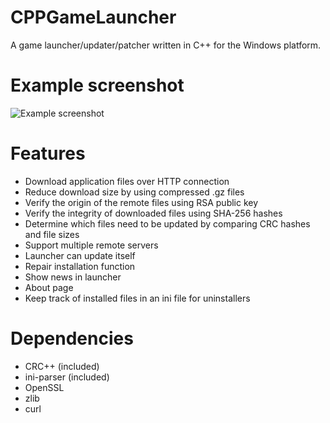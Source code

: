 # CPPGameLauncher

A game launcher/updater/patcher written in C++ for the Windows platform.

# Example screenshot

![Example screenshot](https://raw.githubusercontent.com/huvolk/CPPGameLauncher/master/misc/example_screenshot.png)

# Features

* Download application files over HTTP connection
* Reduce download size by using compressed .gz files
* Verify the origin of the remote files using RSA public key
* Verify the integrity of downloaded files using SHA-256 hashes
* Determine which files need to be updated by comparing CRC hashes and file sizes
* Support multiple remote servers
* Launcher can update itself
* Repair installation function
* Show news in launcher
* About page
* Keep track of installed files in an ini file for uninstallers

# Dependencies

* CRC++ (included)
* ini-parser (included)
* OpenSSL
* zlib
* curl
